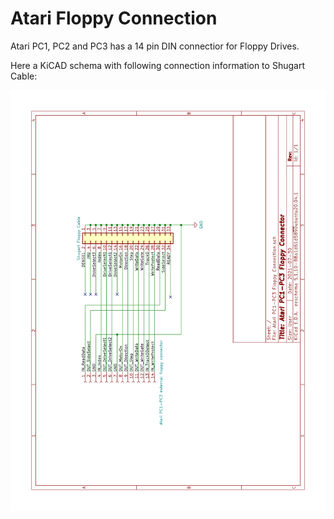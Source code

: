 # Atari Floppy Connection

Atari PC1, PC2 and PC3 has a 14 pin DIN connectior for Floppy Drives.

Here a KiCAD schema with following connection information to Shugart Cable:

![SVG](https://github.com/jedie/Atari-PC1-XT-Adapter/raw/main/KiCad%20Atari%20Floppy%20Connection/Atari%20PC1-PC3%20Floppy%20Connection.svg)
